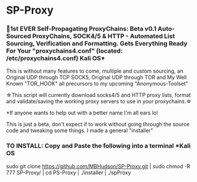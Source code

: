 # SP-Proxy
### 🥇1st EVER Self-Propagating ProxyChains: Beta v0.1 Auto-Sourced ProxyChains, SOCK4/5 & HTTP - Automated List Sourcing, Verification and Formatting. Gets Everything Ready For Your "proxychains4.conf" (located: /etc/proxychains4.conf) Kali OS*
This is without many features to come, multiple and custom sourcing, an Original UDP through TCP SOCK5, Original UDP through TOR and My Well Known "TOR_HOOK" all precursors to my upcoming "Anonymous-Toolset"


☆This script will currently download socks4/5 and HTTP proxy lists, format and validate/saving the working proxy servers to use in your proxychains.☆


*If anyone wants to help out with a better name I'm all ears lol

This is just a beta, don't expect if to work without going through the source code and tweaking some things. I made a general "installer"
### TO INSTALL: Copy and Paste the following into a terminal *Kali OS
sudo git clone https://github.com/MBHudson/SP-Proxy.git | sudo chmod -R 777 SP-Proxy/ | cd PS-Proxy | ./installer | ./spProxy
